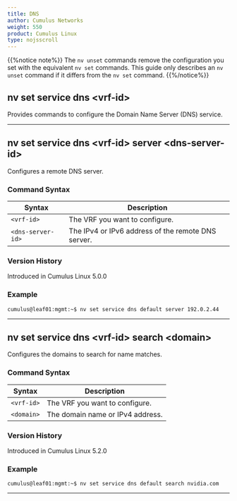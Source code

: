 ```yaml
---
title: DNS
author: Cumulus Networks
weight: 550
product: Cumulus Linux
type: nojsscroll
---
```

{{%notice note%}}
The `nv unset` commands remove the configuration you set with the equivalent `nv set` commands. This guide only describes an `nv unset` command if it differs from the `nv set` command.
{{%/notice%}}

## nv set service dns \<vrf-id\>

Provides commands to configure the Domain Name Server (DNS) service.

- - -

## nv set service dns \<vrf-id\> server \<dns-server-id\>

Configures a remote DNS server.

### Command Syntax

| Syntax |  Description   |
| ---------  | -------------- |
| `<vrf-id>`         | The VRF you want to configure. |
| `<dns-server-id>`  | The IPv4 or IPv6 address of the remote DNS server.|

### Version History

Introduced in Cumulus Linux 5.0.0

### Example

```
cumulus@leaf01:mgmt:~$ nv set service dns default server 192.0.2.44
```

- - -

## nv set service dns \<vrf-id\> search \<domain\>

Configures the domains to search for name matches.

### Command Syntax

| Syntax |  Description   |
| ---------  | -------------- |
| `<vrf-id>` | The VRF you want to configure. |
| `<domain>` | The domain name or IPv4 address.|

### Version History

Introduced in Cumulus Linux 5.2.0

### Example

```
cumulus@leaf01:mgmt:~$ nv set service dns default search nvidia.com
```

- - -
